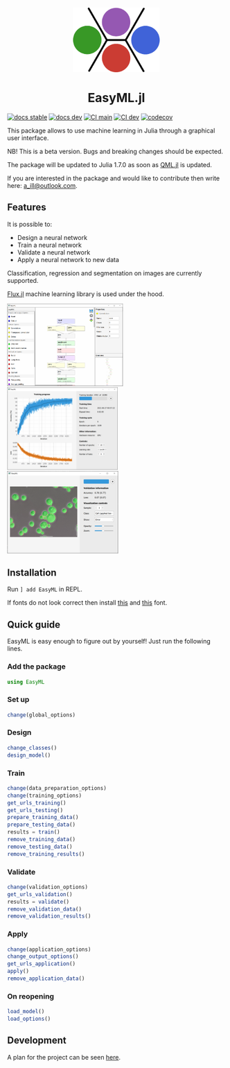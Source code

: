 <p align="center">
  <img width=200px src=https://raw.githubusercontent.com/OML-NPA/EasyML.jl/main/docs/src/assets/logo.png></img>
</p>

<h1 align="center">EasyML.jl</h1>

[![docs stable](https://img.shields.io/badge/docs-stable-blue.svg)](https://oml-npa.github.io/EasyML.jl/stable/)
[![docs dev](https://img.shields.io/badge/docs-dev-blue.svg)](https://oml-npa.github.io/EasyML.jl/dev/)
[![CI main](https://github.com/OML-NPA/EasyML.jl/actions/workflows/CI-main.yml/badge.svg)](https://github.com/OML-NPA/EasyM.jl/actions/workflows/CI-main.yml)
[![CI dev](https://github.com/OML-NPA/EasyML.jl/actions/workflows/CI-dev.yml/badge.svg)](https://github.com/OML-NPA/EasyM.jl/actions/workflows/CI-dev.yml)
[![codecov](https://codecov.io/gh/OML-NPA/EasyML.jl/branch/main/graph/badge.svg?token=BTAK4ZYPGG)](https://codecov.io/gh/OML-NPA/EasyML.jl)

This package allows to use machine learning in Julia through a graphical user interface.

NB! This is a beta version. Bugs and breaking changes should be expected.

The package will be updated to Julia 1.7.0 as soon as [QML.jl](https://github.com/barche/QML.jl) is updated.

If you are interested in the package and would like to contribute then write here: a_ill@outlook.com.

## Features
It is possible to:
  - Design a neural network
  - Train a neural network
  - Validate a neural network
  - Apply a neural network to new data
  
Classification, regression and segmentation on images are currently supported.

[Flux.jl](https://github.com/FluxML/Flux.jl) machine learning library is used under the hood.

<img src="https://github.com/OML-NPA/EasyML.jl/blob/dev/docs/src/assets/images/design_model.png" height="190"> <img src="https://github.com/OML-NPA/EasyML.jl/blob/dev/docs/src/assets/images/train.png" height="190"> <img src="https://github.com/OML-NPA/EasyML.jl/blob/dev/docs/src/assets/images/validate2.png" height="190">

## Installation

Run `] add EasyML` in REPL.

If fonts do not look correct then install [this](https://github.com/OML-NPA/EasyML.jl/raw/main/src/fonts/font.otf) and [this](https://github.com/OML-NPA/EasyML.jl/raw/main/src/fonts/font_bold.otf) font.

## Quick guide

EasyML is easy enough to figure out by yourself! Just run the following lines.

### Add the package
```julia
using EasyML
```

### Set up
```julia
change(global_options)
```

### Design
```julia
change_classes()
design_model()
```

### Train
```julia
change(data_preparation_options)
change(training_options)
get_urls_training()
get_urls_testing()
prepare_training_data()
prepare_testing_data()
results = train()
remove_training_data()
remove_testing_data()
remove_training_results()
```

### Validate
```julia
change(validation_options)
get_urls_validation()
results = validate()
remove_validation_data()
remove_validation_results()
```

### Apply
```julia
change(application_options)
change_output_options()
get_urls_application()
apply()
remove_application_data()
```

### On reopening
```julia
load_model()
load_options()
```

## Development

A plan for the project can be seen [here](https://github.com/OML-NPA/EasyML.jl/projects/2).
